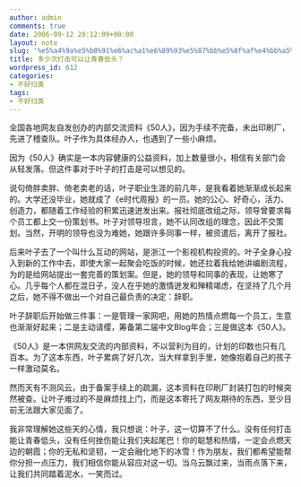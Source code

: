 ```yaml
---
author: admin
comments: true
date: 2006-09-12 20:12:09+00:00
layout: note
slug: '%e5%a4%9a%e5%b0%91%e6%ac%a1%e6%89%93%e5%87%bb%e5%8f%af%e4%bb%a5%e8%ae%a9%e9%9d%92%e6%98%a5%e4%bd%8e%e5%a4%b4%ef%bc%9f'
title: 多少次打击可以让青春低头？
wordpress_id: 612
categories:
- 不好归类
tags:
- 不好归类
---
```


全国各地网友自发创办的内部交流资料《50人》，因为手续不完备，未出印刷厂，先进了稽查队。叶子作为具体经办人，也遇到了一些小麻烦。

因为《50人》确实是一本内容健康的公益资料，加上数量很小，相信有关部门会从轻发落。但这件事对于叶子的打击是可以想见的。

说句倚胖卖胖、倚老卖老的话，叶子职业生涯的前几年，是我看着她渐渐成长起来的。大学还没毕业，她就成了《e时代周报》的一员。她的公心、好奇心，活力、创造力，都随着工作经验的积累迅速迸发出来。报社彻底改组之际，领导曾要求每个员工都上交一份策划书。叶子对领导坦言，她不认同改组的理念，因此不交策划。当然，开明的领导也没为难她，她跟许多同事一样，被资遣后，离开了报社。

后来叶子去了一个叫什么互动的网站，是浙江一个影视机构投资的。叶子全身心投入到新的工作中去，即使大家一起聚会吃饭的时候，她还拉着我给她讲编剧流程，为的是给网站提出一套完善的策划案。但是，她的领导和同事的表现，让她寒了心。几乎每个人都在混日子，没人在乎她的激情迸发和殚精竭虑，在坚持了几个月之后，她不得不做出一个对自己最负责的决定：辞职。

叶子辞职后开始做三件事：一是管理一家网吧，用她的热情点燃每一个员工，生意也渐渐好起来；二是主动请缨，筹备第二届中文Blog年会；三是做这本《50人》。

《50人》是一本供网友交流的内部资料，不以营利为目的，计划的印数也只有几百本。为了这本东西，叶子累病了好几次，当大样拿到手里，她像抱着自己的孩子一样激动莫名。

然而天有不测风云，由于备案手续上的疏漏，这本资料在印刷厂封装打包的时候突然被查。让叶子难过的不是麻烦找上门，而是这本寄托了网友期待的东西，至少目前无法跟大家见面了。

我非常理解她这些天的心情，我只想说：叶子，这一切算不了什么。没有任何打击能让青春低头，没有任何挫伤能让我们夹起尾巴！你的聪慧和热情，一定会点燃天边的朝霞；你的无私和坚韧，一定会融化地下的冰雪！作为朋友，我们都希望能帮你分担一点压力，我们相信你能从容应对这一切。当乌云飘过来，当雨点落下来，让我们共同踏着泥水，一笑而过。
